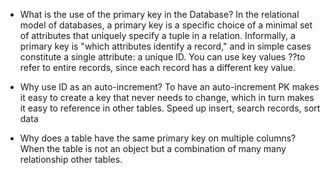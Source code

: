 - What is the use of the primary key in the Database?
In the relational model of databases, a primary key is a specific choice of a minimal set of attributes that uniquely specify a tuple in a relation. Informally, a primary key is "which attributes identify a record," and in simple cases constitute a single attribute: a unique ID.
You can use key values ??to refer to entire records, since each record has a different key value.

- Why use ID as an auto-increment?
To have an auto-increment PK makes it easy to create a key that never needs to change, which in turn makes it easy to reference in other tables.
Speed up insert, search records, sort data

- Why does a table have the same primary key on multiple columns?
When the table is not an object but a combination of many many relationship other tables.